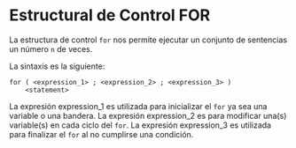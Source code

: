 # Estructural de Control FOR
La estructura de control `for` nos permite ejecutar un conjunto
de sentencias un número `n` de veces.

La sintaxis es la siguiente:
```
for ( <expression_1> ; <expression_2> ; <expression_3> )
    <statement>
```
La expresión expression_1 es utilizada para inicializar el `for` ya sea una variable o una bandera.
La expresión expression_2 es para modificar una(s) variable(s) en cada ciclo del `for`.
La expresión expression_3 es utilizada para finalizar el `for` al no cumplirse una condición.
